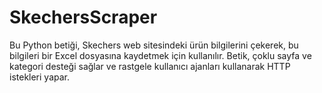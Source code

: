 # SkechersScraper
Bu Python betiği, Skechers web sitesindeki ürün bilgilerini çekerek, bu bilgileri bir Excel dosyasına kaydetmek için kullanılır. Betik, çoklu sayfa ve kategori desteği sağlar ve rastgele kullanıcı ajanları kullanarak HTTP istekleri yapar.
